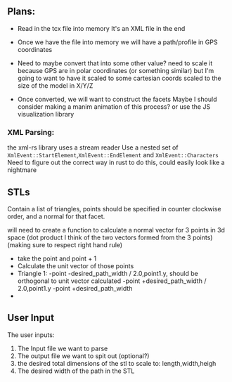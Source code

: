 ## Plans:
- Read in the tcx file into memory
  It's an XML file in the end
- Once we have the file into memory we will have a path/profile in GPS coordinates
- Need to maybe convert that into some other value? need to scale it because GPS
are in polar coordinates (or something similar) but I'm going to want to
have it scaled to some cartesian coords scaled to the size of the model in X/Y/Z

- Once converted, we will want to construct the facets
Maybe I should consider making a manim animation of this process?
or use the JS visualization library

### XML Parsing:
the xml-rs library uses a stream reader
Use a nested set of `XmlEvent::StartElement`,`XmlEvent::EndElement` and `XmlEvent::Characters`
Need to figure out the correct way in rust to do this, could easily look
like a nightmare


## STLs
Contain a list of triangles, points should be specified in counter clockwise order,
and a normal for that facet.

will need to create a function to calculate a normal vector for 3 points in 3d space
  (dot product I think of the two vectors formed from the 3 points)
  (making sure to respect right hand rule)

- take the point and point + 1
- Calculate the unit vector of those points
- Triangle 1:
  -point -desired_path_width / 2.0,point1.y, should be orthogonal to unit vector calculated
  -point +desired_path_width / 2.0,point1.y
  -point +desired_path_width
- 

## User Input
The user inputs:
  1. The Input file we want to parse
  2. The output file we want to spit out (optional?)
  3. the desired total dimensions of the stl to scale to: length,width,heigh
  4. The desired width of the path in the STL
